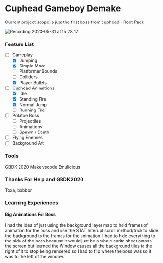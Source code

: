 # Cuphead Gameboy Demake
Current project scope is just the first boss from cuphead - Root Pack

![Recording 2023-05-31 at 15 23 17](https://github.com/deluxturtle/cuphead_gb/assets/4693968/588d3c0b-fe59-46f7-bc98-ab25e9ef2ec5)

### Feature List
- [ ] Gameplay
    - [x] Jumping
    - [x] Simple Move
    - [ ] Platformer Bounds
    - [ ] Colliders
    - [x] Player Bullets
- [ ] Cuphead Animations
    - [x] Idle
    - [x] Standing Fire
    - [x] Normal Jump
    - [ ] Running Fire
- [ ] Potatoe Boss
    - [ ] Projectiles
    - [ ] Animations
    - [ ] Spawn / Death
- [ ] Flying Enemies
- [ ] Background Art

### Tools
GBDK-2020
Make
vscode
Emulicious

### Thanks For Help and GBDK2020
Toxa,
bbbbbr


### Learning Experiences

#### Big Animations For Boss
I had the idea of just using the background layer map to hold frames of animation for the boss and use the STAT Interupt scroll method/trick to slide the background to the frames for the animation.
I had to hide everything to the side of the boss because it would just be a whole sprite sheet across the screen but learned the Window causes all the background tiles to the right of it to stop being rendered so I had to flip where the boss was so it was to the left of the window.